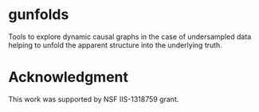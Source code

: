 gunfolds
========

Tools to explore dynamic causal graphs in the case of  undersampled data helping to unfold the apparent structure into the underlying truth.

Acknowledgment
===============
This work was supported by  NSF IIS-1318759 grant.
